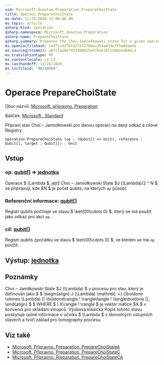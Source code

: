 ```yaml
---
uid: Microsoft.Quantum.Preparation.PrepareChoiState
title: Operace PrepareChoiState
ms.date: 11/25/2020 12:00:00 AM
ms.topic: article
qsharp.kind: operation
qsharp.namespace: Microsoft.Quantum.Preparation
qsharp.name: PrepareChoiState
qsharp.summary: Prepares the Choi–Jamiołkowski state for a given operation onto given reference and target registers.
ms.openlocfilehash: ced71c4278f42f577760acd54ae53e7f5e6dae4a
ms.sourcegitcommit: a87c1aa8e7453360025e47ba614f25b02ea84ec3
ms.translationtype: MT
ms.contentlocale: cs-CZ
ms.lasthandoff: 11/26/2020
ms.locfileid: "96210569"
---
```

# <a name="preparechoistate-operation"></a>Operace PrepareChoiState

Obor názvů: [Microsoft. přípravno. Preparation](xref:Microsoft.Quantum.Preparation)

Balíček: [Microsoft.. Standard](https://nuget.org/packages/Microsoft.Quantum.Standard)


Připraví stav Choi – Jamiołkowski pro danou operaci na daný odkaz a cílové Registry.

```qsharp
operation PrepareChoiState (op : (Qubit[] => Unit), reference : Qubit[], target : Qubit[]) : Unit
```


## <a name="input"></a>Vstup

### <a name="op--qubit--unit"></a>op: [qubit](xref:microsoft.quantum.lang-ref.qubit)[] => [jednotka](xref:microsoft.quantum.lang-ref.unit) 

Operace $ \Lambda $, jejíž Choi – Jamiołkowski State $J (\Lambda)/2 ^ N $, se připravují, kde $N $ je počet qubits, na kterých `op` působí.


### <a name="reference--qubit"></a>Referenční informace: [qubit](xref:microsoft.quantum.lang-ref.qubit)[]

Registr qubits počínaje ve stavu $ \ket{00\cdots 0} $, který se má použít jako odkaz pro akci `op` .


### <a name="target--qubit"></a>cíl: [qubit](xref:microsoft.quantum.lang-ref.qubit)[]

Registr qubits zpočátku ve stavu $ \ket{00\cdots 0} $, ve kterém se má `op` použít.



## <a name="output--unit"></a>Výstup: [jednotka](xref:microsoft.quantum.lang-ref.unit)



## <a name="remarks"></a>Poznámky

Choi – Jamiłkowski State $J (\Lambda) $ v procesu pro stav, který je definován jako $ $ \begin{align} J (\Lambda) \mathrel{: =} (\boldone \otimes \Lambda) (| \boldone\rangle \! \rangle\langle \! \langle\boldone |), \end{align} $ $ WHERE $ | X\rangle \! \rangle $ je *vektor* matice $X $ v konvenci pro skládání sloupců. Výuková klasická Popis tohoto stavu poskytuje úplné informace o účinku $ \Lambda $ v libovolných vstupních stavech a tvoří základ pro *tomography procesu*.

## <a name="see-also"></a>Viz také

- [Microsoft. Přípravno. Preparation. PrepareChoiStateA](xref:Microsoft.Quantum.Preparation.PrepareChoiStateA)
- [Microsoft. Přípravno. Preparation. PrepareChoiStateC](xref:Microsoft.Quantum.Preparation.PrepareChoiStateC)
- [Microsoft. Přípravno. Preparation. PrepareChoiStateCA](xref:Microsoft.Quantum.Preparation.PrepareChoiStateCA)